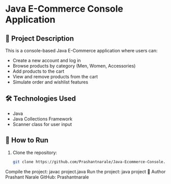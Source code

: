 # Java E-Commerce Console Application

## 📌 Project Description
This is a console-based Java E-Commerce application where users can:
- Create a new account and log in
- Browse products by category (Men, Women, Accessories)
- Add products to the cart
- View and remove products from the cart
- Simulate order and wishlist features

## 🛠️ Technologies Used
- Java
- Java Collections Framework
- Scanner class for user input

## 🚀 How to Run
1. Clone the repository:
   ```bash
   git clone https://github.com/Prashantnarale/Java-Ecommerce-Console.git
Compile the project: javac project.java
Run the project: java project
📌 Author
Prashant Narale
GitHub: Prashantnarale

